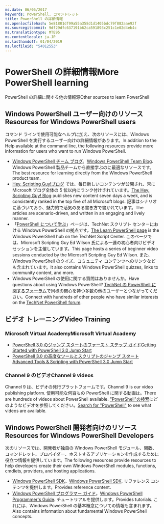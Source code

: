 ```yaml
---
ms.date: 06/05/2017
keywords: PowerShell, コマンドレット
title: PowerShell の詳細情報
ms.openlocfilehash: 5e81801df99a55a358d1d1405bdc79f882aae92f
ms.sourcegitcommit: 9df29dfc637191b62ca591893c251c1e02d4eb4c
ms.translationtype: MTE95
ms.contentlocale: ja-JP
ms.lasthandoff: 01/04/2019
ms.locfileid: "54012553"
---
```

# <a name="more-powershell-learning"></a><span data-ttu-id="22b12-103">PowerShell の詳細情報</span><span class="sxs-lookup"><span data-stu-id="22b12-103">More PowerShell learning</span></span>

<span data-ttu-id="22b12-104">PowerShell の詳細に関する他の情報源</span><span class="sxs-lookup"><span data-stu-id="22b12-104">Other sources to learn PowerShell</span></span>

## <a name="resources-for-windows-powershell-users"></a><span data-ttu-id="22b12-105">Windows PowerShell ユーザー向けのリソース</span><span class="sxs-lookup"><span data-stu-id="22b12-105">Resources for Windows PowerShell users</span></span>

<span data-ttu-id="22b12-106">コマンド ラインで使用可能なヘルプに加え、次のリソースには、Windows PowerShell を実行するユーザー向けの詳細情報があります。</span><span class="sxs-lookup"><span data-stu-id="22b12-106">In addition to the Help available at the command line, the following resources provide more information for users who want to run Windows PowerShell.</span></span>

- <span data-ttu-id="22b12-107">[Windows PowerShell チーム ブログ](https://blogs.msdn.microsoft.com/powershell/)。</span><span class="sxs-lookup"><span data-stu-id="22b12-107">[Windows PowerShell Team Blog](https://blogs.msdn.microsoft.com/powershell/).</span></span> <span data-ttu-id="22b12-108">Windows PowerShell 製品チームから直接学ぶのに最適なリソースです。</span><span class="sxs-lookup"><span data-stu-id="22b12-108">The best resource for learning directly from the Windows PowerShell product team.</span></span>
- <span data-ttu-id="22b12-109">[Hey, Scripting Guy!ブログ](https://blogs.technet.microsoft.com/heyscriptingguy/) では、毎日新しいコンテンツが公開され、常に Microsoft ブログ全体の 5 位以内にランク付けされています。</span><span class="sxs-lookup"><span data-stu-id="22b12-109">[The Hey, Scripting Guy! Blog](https://blogs.technet.microsoft.com/heyscriptingguy/) publishes new content seven days a week, and is consistently ranked in the top five of all Microsoft blogs.</span></span> <span data-ttu-id="22b12-110">記事はシナリオに基づいており、魅力的で活気のある書き方で書かれています。</span><span class="sxs-lookup"><span data-stu-id="22b12-110">The articles are scenario-driven, and written in an engaging and lively manner.</span></span>
- <span data-ttu-id="22b12-111">「[PowerShell について学ぶ](https://blogs.technet.microsoft.com/heyscriptingguy/2015/01/04/weekend-scripter-the-best-ways-to-learn-powershell/)」ページは、TechNet スクリプト センターにおける Windows PowerShell の拠点です。</span><span class="sxs-lookup"><span data-stu-id="22b12-111">[The Learn PowerShell page](https://blogs.technet.microsoft.com/heyscriptingguy/2015/01/04/weekend-scripter-the-best-ways-to-learn-powershell/) is the Windows PowerShell hub on the TechNet Script Center.</span></span> <span data-ttu-id="22b12-112">このページでは、Microsoft Scripting Guy Ed Wilson 氏による一連の初心者向けビデオ セッションを主催しています。</span><span class="sxs-lookup"><span data-stu-id="22b12-112">This page hosts a series of beginner video sessions conducted by the Microsoft Scripting Guy Ed Wilson.</span></span> <span data-ttu-id="22b12-113">また、Windows PowerShell のクイズ、コミュニティ コンテンツへのリンクなども含まれています。</span><span class="sxs-lookup"><span data-stu-id="22b12-113">It also contains Windows PowerShell quizzes, links to community content, and more.</span></span>
- <span data-ttu-id="22b12-114">Windows PowerShell の使用に関する質問はありませんか。</span><span class="sxs-lookup"><span data-stu-id="22b12-114">Have questions about using Windows PowerShell?</span></span> <span data-ttu-id="22b12-115">[TechNet の PowerShell に関するフォーラム](https://social.technet.microsoft.com/Forums/home?forum=winserverpowershell)で同様の関心を持つ多数の他のユーザーとつながってください。</span><span class="sxs-lookup"><span data-stu-id="22b12-115">Connect with hundreds of other people who have similar interests on the [TechNet PowerShell forum](https://social.technet.microsoft.com/Forums/home?forum=winserverpowershell).</span></span>

## <a name="video-training"></a><span data-ttu-id="22b12-116">ビデオ トレーニング</span><span class="sxs-lookup"><span data-stu-id="22b12-116">Video Training</span></span>

### <a name="microsoft-virtual-academy"></a><span data-ttu-id="22b12-117">Microsoft Virtual Academy</span><span class="sxs-lookup"><span data-stu-id="22b12-117">Microsoft Virtual Academy</span></span>

- [<span data-ttu-id="22b12-118">PowerShell 3.0 のジャンプ スタートのファースト ステップ ガイド</span><span class="sxs-lookup"><span data-stu-id="22b12-118">Getting Started with PowerShell 3.0 Jump Start</span></span>](https://mva.microsoft.com/en-US/training-courses/getting-started-with-powershell-30-jump-start-8276)
- [<span data-ttu-id="22b12-119">PowerShell 3.0 の高度なツールとスクリプトのジャンプ スタート</span><span class="sxs-lookup"><span data-stu-id="22b12-119">Advanced Tools & Scripting with PowerShell 3.0 Jump Start</span></span>](https://mva.microsoft.com/en-US/training-courses/advanced-tools-scripting-with-powershell-30-jump-start-8277)

### <a name="channel-9-videos"></a><span data-ttu-id="22b12-120">Channel 9 のビデオ</span><span class="sxs-lookup"><span data-stu-id="22b12-120">Channel 9 videos</span></span>

<span data-ttu-id="22b12-121">Channel 9 は、ビデオの発行プラットフォームです。</span><span class="sxs-lookup"><span data-stu-id="22b12-121">Channel 9 is our video publishing platform.</span></span> <span data-ttu-id="22b12-122">使用可能な何百もの PowerShell に関する動画は。</span><span class="sxs-lookup"><span data-stu-id="22b12-122">There are hundreds of videos about PowerShell available.</span></span> <span data-ttu-id="22b12-123">["PowerShell"の検索](https://channel9.msdn.com/Search?term=PowerShell&sortBy=top-rated)にどのようなビデオを参照してください。</span><span class="sxs-lookup"><span data-stu-id="22b12-123">[Search for "PowerShell"](https://channel9.msdn.com/Search?term=PowerShell&sortBy=top-rated) to see what videos are available.</span></span>

## <a name="resources-for-windows-powershell-developers"></a><span data-ttu-id="22b12-124">Windows PowerShell 開発者向けのリソース</span><span class="sxs-lookup"><span data-stu-id="22b12-124">Resources for Windows PowerShell Developers</span></span>

<span data-ttu-id="22b12-125">次のリソースでは、開発者が独自の Windows PowerShell モジュール、関数、コマンドレット、プロバイダー、ホストするアプリケーションを作成するために役立つ情報を提供しています。</span><span class="sxs-lookup"><span data-stu-id="22b12-125">The following resources provide resources to help developers create their own Windows PowerShell modules, functions, cmdlets, providers, and hosting applications.</span></span>

- <span data-ttu-id="22b12-126">[Windows PowerShell SDK](https://go.microsoft.com/fwlink/p/?LinkID=89595)。</span><span class="sxs-lookup"><span data-stu-id="22b12-126">[Windows PowerShell SDK](https://go.microsoft.com/fwlink/p/?LinkID=89595).</span></span> <span data-ttu-id="22b12-127">リファレンス コンテンツを提供します。</span><span class="sxs-lookup"><span data-stu-id="22b12-127">Provides reference content.</span></span>
- <span data-ttu-id="22b12-128">[Windows PowerShell プログラマー ガイド](https://go.microsoft.com/fwlink/p/?LinkID=89596)。</span><span class="sxs-lookup"><span data-stu-id="22b12-128">[Windows PowerShell Programmer's Guide](https://go.microsoft.com/fwlink/p/?LinkID=89596).</span></span> <span data-ttu-id="22b12-129">チュートリアルを提供します。</span><span class="sxs-lookup"><span data-stu-id="22b12-129">Provides tutorials.</span></span> <span data-ttu-id="22b12-130">これには、Windows PowerShell の基本概念についての情報も含まれます。</span><span class="sxs-lookup"><span data-stu-id="22b12-130">Also contains information about fundamental Windows PowerShell concepts.</span></span>
